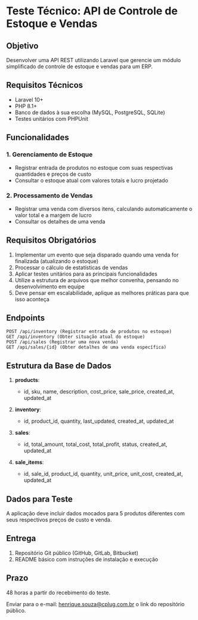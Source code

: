 # Teste Técnico: API de Controle de Estoque e Vendas

## Objetivo

Desenvolver uma API REST utilizando Laravel que gerencie um módulo simplificado de controle de estoque e vendas para um ERP.

## Requisitos Técnicos

- Laravel 10+
- PHP 8.1+
- Banco de dados à sua escolha (MySQL, PostgreSQL, SQLite)
- Testes unitários com PHPUnit

## Funcionalidades

### 1. Gerenciamento de Estoque
- Registrar entrada de produtos no estoque com suas respectivas quantidades e preços de custo
- Consultar o estoque atual com valores totais e lucro projetado

### 2. Processamento de Vendas
- Registrar uma venda com diversos itens, calculando automaticamente o valor total e a margem de lucro
- Consultar os detalhes de uma venda

## Requisitos Obrigatórios

1. Implementar um evento que seja disparado quando uma venda for finalizada (atualizando o estoque)
2. Processar o cálculo de estatísticas de vendas
3. Aplicar testes unitários para as principais funcionalidades
4. Utilize a estrutura de arquivos que melhor convenha, pensando no desenvolvimento em equipe
5. Deve pensar em escalabilidade, aplique as melhores práticas para que isso aconteça

## Endpoints

```
POST /api/inventory (Registrar entrada de produtos no estoque)
GET /api/inventory (Obter situação atual do estoque)
POST /api/sales (Registrar uma nova venda)
GET /api/sales/{id} (Obter detalhes de uma venda específica)
```

## Estrutura da Base de Dados

1. **products**: 
   - id, sku, name, description, cost_price, sale_price, created_at, updated_at

2. **inventory**:
   - id, product_id, quantity, last_updated, created_at, updated_at

3. **sales**:
   - id, total_amount, total_cost, total_profit, status, created_at, updated_at

4. **sale_items**:
   - id, sale_id, product_id, quantity, unit_price, unit_cost, created_at, updated_at

## Dados para Teste

A aplicação deve incluir dados mocados para 5 produtos diferentes com seus respectivos preços de custo e venda.

## Entrega

1. Repositório Git público (GitHub, GitLab, Bitbucket)
2. README básico com instruções de instalação e execução

## Prazo

48 horas a partir do recebimento do teste.

Enviar para o e-mail: henrique.souza@cplug.com.br o link do repositório público.
